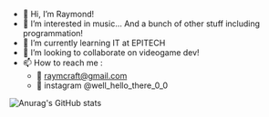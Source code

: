 - 👋 Hi, I’m Raymond!
- 👀 I’m interested in music... And a bunch of other stuff including programmation!
- 🌱 I’m currently learning IT at EPITECH
- 💞️ I’m looking to collaborate on videogame dev!
- 📫 How to reach me :
  - 🔗 raymcraft@gmail.com
  - 📸 instagram @well_hello_there_0_0

![Anurag's GitHub stats](https://github-readme-stats.vercel.app/api?username=sOmEoNe2lOvEgIt&show_icons=true&theme=midnight-purple)



<!---
sOmEoNe2lOvEgIt/sOmEoNe2lOvEgIt is a ✨ special ✨ repository because its `README.md` (this file) appears on your GitHub profile.
You can click the Preview link to take a look at your changes.
--->
